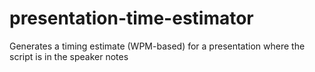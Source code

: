# presentation-time-estimator
Generates a timing estimate (WPM-based) for a presentation where the script is in the speaker notes

